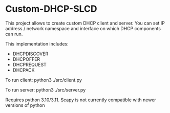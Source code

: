 # Custom-DHCP-SLCD

This project allows to create custom DHCP client and server. You can set IP address / network namespace and interface on which DHCP components can run.

This implementation includes:
- DHCPDISCOVER
- DHCPOFFER
- DHCPREQUEST
- DHCPACK

To run client:
python3 ./src/client.py

To run server:
python3 ./src/server.py <IP poll start> <IP poll end> <subnet mask> <lease time>

Requires python 3.10/3.11. Scapy is not currently compatible with newer versions of python
